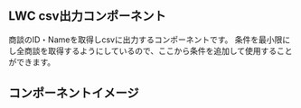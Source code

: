 
## LWC csv出力コンポーネント

商談のID・Nameを取得しcsvに出力するコンポーネントです。
条件を最小限にし全商談を取得するようにしているので、ここから条件を追加して使用することができます。

## コンポーネントイメージ
